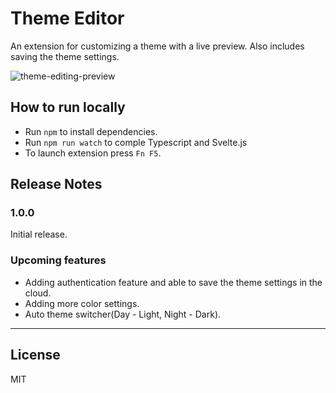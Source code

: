 # Theme Editor

An extension for customizing a theme with a live preview. Also includes saving the theme settings.

![theme-editing-preview](https://media.giphy.com/media/lWTq6ilmah58QQr7ut/giphy.gif?cid=790b7611ae57dc6bf97ca189b2b30256b9205d9f3568cf9a&rid=giphy.gif&ct=g)

## How to run locally

* Run `npm` to install dependencies.
* Run `npm run watch` to comple Typescript and Svelte.js
* To launch extension press `Fn F5`.

## Release Notes

### 1.0.0

Initial release.

### Upcoming features
* Adding authentication feature and able to save the theme settings in the cloud.
* Adding more color settings.
* Auto theme switcher(Day - Light, Night - Dark).

-----------------------------------------------------------------------------------------------------------
License
----
MIT

